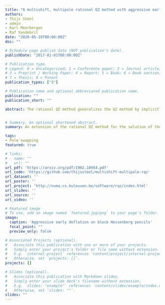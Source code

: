```yaml
---
title: "A multishift, multipole rational QZ method with aggressive early deflation"
authors:
- Thijs Steel
- admin
- Karl Meerbergen
- Raf Vandebril
date: "2020-05-19T00:00:00Z"
doi: ""

# Schedule page publish date (NOT publication's date).
publishDate: "2017-01-01T00:00:00Z"

# Publication type.
# Legend: 0 = Uncategorized; 1 = Conference paper; 2 = Journal article;
# 3 = Preprint / Working Paper; 4 = Report; 5 = Book; 6 = Book section;
# 7 = Thesis; 8 = Patent
publication_types: ["3"]

# Publication name and optional abbreviated publication name.
publication: ""
publication_short: ""

abstract: The rational QZ method generalizes the QZ method by implicitly supporting rational subspace iteration. In this paper we extend the rational QZ method by introducing shifts and poles of higher multiplicity in the Hessenberg pencil, which is a pencil consisting of two Hessenberg matrices. The result is a multishift, multipole iteration on block Hessenberg pencils which allows one to stick to real arithmetic for a real input pencil. In combination with optimally packed shifts and aggressive early deflation as an advanced deflation technique we obtain an efficient method for the dense generalized eigenvalue problem. In the numerical experiments we compare the results with state-of-the-art routines for the generalized eigenvalue problem and show that we are competitive in terms of speed and accuracy.


# Summary. An optional shortened abstract.
summary: An extension of the rational QZ method for the solution of the real generalized eigenvalue problems with aggressive early deflation.

tags:
- Pole swapping
featured: true

# links:
# - name: ""
#   url: ""
url_pdf: 'https://arxiv.org/pdf/1902.10954.pdf'
url_code: 'https://github.com/thijssteel/multishift-multipole-rqz'
url_dataset: ''
url_poster: ''
url_project: 'http://numa.cs.kuleuven.be/software/rqz/index.html'
url_slides: ''
url_source: ''
url_video: ''

# Featured image
# To use, add an image named `featured.jpg/png` to your page's folder. 
image:
  caption: 'Aggressive early deflation on block Hessenberg pencils'
  focal_point: ""
  preview_only: false

# Associated Projects (optional).
#   Associate this publication with one or more of your projects.
#   Simply enter your project's folder or file name without extension.
#   E.g. `internal-project` references `content/project/internal-project/index.md`.
#   Otherwise, set `projects: []`.
projects: []

# Slides (optional).
#   Associate this publication with Markdown slides.
#   Simply enter your slide deck's filename without extension.
#   E.g. `slides: "example"` references `content/slides/example/index.md`.
#   Otherwise, set `slides: ""`.
slides: ""
---
```

